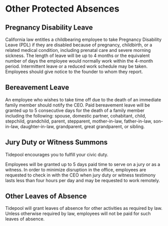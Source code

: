 # Other Protected Absences

## Pregnancy Disability Leave

California law entitles a childbearing employee to take Pregnancy Disability Leave (PDL) if they are disabled because of pregnancy, childbirth, or a related medical condition, including prenatal care and severe morning sickness. The length of leave will be up to 4 months or the equivalent number of days the employee would normally work within the 4-month period.  Intermittent leave or a reduced work schedule may be taken.  Employees should give notice to the founder to whom they report.  

## Bereavement Leave

An employee who wishes to take time off due to the death of an immediate family member should notify the CEO. Paid bereavement leave will be granted up to 5 consecutive days for the death of a family member including the following: spouse, domestic partner, cohabitant, child, stepchild, grandchild, parent, stepparent, mother-in-law, father-in-law, son-in-law, daughter-in-law, grandparent, great grandparent, or sibling.

## Jury Duty or Witness Summons

Tidepool encourages you to fulfill your civic duty.

Employees will be granted up to 5 days paid time to serve on a jury or as a witness.  In order to minimize disruption in the office, employees are requested to check in with the CEO when jury duty or witness testimony lasts less than four hours per day and may be requested to work remotely.

## Other Leaves of Absence

Tidepool will grant leaves of absence for other activities as required by law. Unless otherwise required by law, employees will not be paid for such leaves of absence.  
